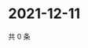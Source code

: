 # 2021-12-11

共 0 条

<!-- BEGIN WEIBO -->
<!-- 最后更新时间 Sat Dec 11 2021 12:18:27 GMT+0800 (China Standard Time) -->

<!-- END WEIBO -->
